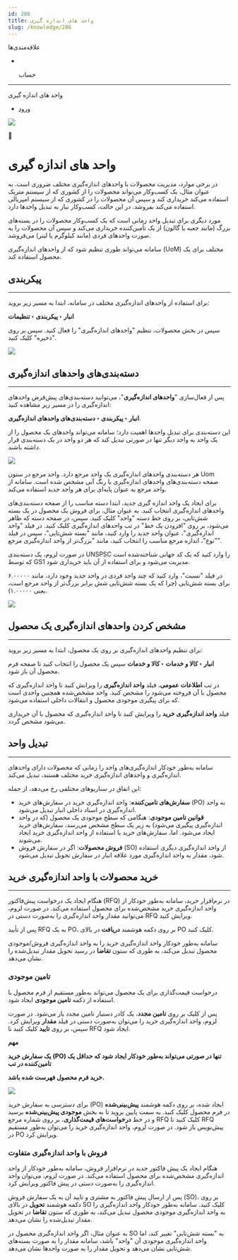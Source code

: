 ```yaml
---
id: 286
title: واحد های اندازه گیری
slug: /knowledge/286
---
```


 
  علاقه‌مندی‌ها
* [​](./286)

  حساب

---

 

واحد های اندازه گیری

- [ورود](/web/login?redirect=/knowledge/article/286)

![](https://odoofarsi.com/web/image/4273?access_token=758ed00a-51be-44b6-a98e-ee34230ae391)

📖

# واحد های اندازه گیری

در برخی موارد، مدیریت محصولات با واحدهای اندازه‌گیری مختلف ضروری است. به عنوان مثال، یک کسب‌وکار می‌تواند محصولات را از کشوری که از سیستم متریک استفاده می‌کند خریداری کند و سپس آن محصولات را در کشوری که از سیستم امپریالی استفاده می‌کند بفروشد. در این حالت، کسب‌وکار نیاز به تبدیل واحدها دارد.

مورد دیگری برای تبدیل واحد زمانی است که یک کسب‌وکار محصولات را در بسته‌های بزرگ (مانند جعبه یا گالون) از یک تأمین‌کننده خریداری می‌کند و سپس آن محصولات را به صورت واحدهای فردی (مانند کیلوگرم یا لیتر) می‌فروشد.

سامانه می‌تواند طوری تنظیم شود که از واحدهای اندازه‌گیری (UoM) مختلف برای یک محصول استفاده کند.

## **پیکربندی**

---

برای استفاده از واحدهای اندازه‌گیری مختلف در سامانه، ابتدا به مسیر زیر بروید:

**انبار ‣ پیکربندی ‣ تنظیمات**

سپس در بخش محصولات، تنظیم "واحدهای اندازه‌گیری" را فعال کنید. سپس بر روی "ذخیره" کلیک کنید.

![](https://odoofarsi.com/web/image/5671-e630a7fc/Screen%20Shot%202024-10-06%20at%203.53.19%20PM.png?access_token=aa77cc7e-3f67-4266-8def-19c3af607da8)

## **دسته‌بندی‌های واحدهای اندازه‌گیری**

---

پس از فعال‌سازی "**واحدهای اندازه‌گیری**"، می‌توانید دسته‌بندی‌های پیش‌فرض واحدهای اندازه‌گیری را در مسیر زیر مشاهده کنید:

**انبار ‣ پیکربندی ‣ دسته‌بندی‌های واحدهای اندازه‌گیری**.

این دسته‌بندی برای تبدیل واحدها اهمیت دارد؛ سامانه می‌تواند واحدهای یک محصول را از یک واحد به واحد دیگر تنها در صورتی تبدیل کند که هر دو واحد در یک دسته‌بندی قرار داشته باشند.

![](https://odoofarsi.com/web/image/5676-e4e668be/image.png?access_token=d89b8745-0bfb-4097-b7cd-0e3728111f04)

هر دسته‌بندی واحدهای اندازه‌گیری یک واحد مرجع دارد. واحد مرجع در ستون Uom صفحه دسته‌بندی‌های واحدهای اندازه‌گیری با رنگ آبی مشخص شده است. سامانه از واحد مرجع به عنوان پایه‌ای برای هر واحد جدید استفاده می‌کند.

برای ایجاد یک واحد اندازه گیری جدید، ابتدا دسته مناسب را از صفحه دسته‌بندی‌های واحدهای اندازه‌گیری انتخاب کنید. به عنوان مثال، برای فروش یک محصول در یک بسته شش‌تایی، بر روی خط دسته "واحد" کلیک کنید. سپس، در صفحه دسته که ظاهر می‌شود، بر روی "افزودن یک خط" در تب واحدهای اندازه‌گیری کلیک کنید. در فیلد "واحد اندازه‌گیری"، عنوان واحد جدید را وارد کنید، مانند "بسته شش‌تایی"، سپس در فیلد "نوع"، اندازه مرجع مناسب را انتخاب کنید، مانند "بزرگ‌تر از واحد اندازه‌گیری مرجع".

در صورت لزوم، یک دسته‌بندی UNSPSC را وارد کنید که یک کد جهانی شناخته‌شده است که توسط GS1 مدیریت می‌شود و برای استفاده از آن باید خریداری شود.

در فیلد "نسبت"، وارد کنید که چند واحد فردی در واحد جدید وجود دارد، مانند ۶.۰۰۰۰۰ برای بسته شش‌تایی (چرا که یک بسته شش‌تایی شش برابر بزرگ‌تر از واحد مرجع است، یعنی ۱.۰۰۰۰۰).

![](https://odoofarsi.com/web/image/5679-da6b6530/image.png?access_token=c03f478b-82c1-4c5f-8e54-ff45c0ab1af0)

## **مشخص کردن واحدهای اندازه‌گیری یک محصول**

---

برای تنظیم واحدهای اندازه‌گیری بر روی یک محصول، ابتدا به مسیر زیر بروید:

**انبار ‣ کالا و خدمات ‣ کالا و خدمات** سپس یک محصول را انتخاب کنید تا صفحه فرم محصول آن باز شود.

در تب **اطلاعات عمومی**، فیلد **واحد اندازه‌گیری** را ویرایش کنید تا واحد اندازه‌گیری که محصول با آن فروخته می‌شود را مشخص کنید. واحد مشخص‌شده همچنین واحدی است که برای پیگیری موجودی محصول و انتقالات داخلی استفاده می‌شود.

فیلد **واحد اندازه‌گیری خرید** را ویرایش کنید تا واحد اندازه‌گیری که محصول با آن خریداری می‌شود مشخص گردد.

## **تبدیل واحد**

---

سامانه به‌طور خودکار اندازه‌گیری‌های واحد را زمانی که محصولات دارای واحدهای اندازه‌گیری و واحدهای اندازه‌گیری خرید مختلف هستند، تبدیل می‌کند.

این اتفاق در سناریوهای مختلفی رخ می‌دهد، از جمله:

* **سفارش‌های تامین‌کننده**: واحد اندازه‌گیری خرید در سفارش‌های خرید (PO) به واحد اندازه‌گیری در اسناد داخلی انبار تبدیل می‌شود.
* **قوانین تامین موجودی**: هنگامی که سطح موجودی یک محصول (که در واحد اندازه‌گیری پیگیری می‌شود) به زیر یک سطح مشخص می‌رسد، سفارش‌های خرید ایجاد می‌شود. اما، سفارش‌های خرید با استفاده از واحد اندازه‌گیری خرید ایجاد می‌شوند.
* **فروش محصولات**: اگر در سفارش فروش (SO) از واحد اندازه‌گیری دیگری استفاده شود، مقدار به واحد اندازه‌گیری مورد علاقه انبار در سفارش تحویل تبدیل می‌شود.

## **خرید محصولات با واحد اندازه‌گیری خرید**

---

هنگام ایجاد یک درخواست‌ پیش‌فاکتور (RFQ) در نرم‌افزار خرید، سامانه به‌طور خودکار از واحد اندازه‌گیری خرید مشخص‌شده برای محصول استفاده می‌کند. در صورت لزوم، می‌توانید مقدار واحد اندازه‌گیری را به‌صورت دستی در RFQ ویرایش کنید.

پس از تأیید RFQ به یک PO، بر روی دکمه هوشمند **دریافت** در بالای PO کلیک کنید.

سامانه به‌طور خودکار واحد اندازه‌گیری خرید را به واحد اندازه‌گیری فروش/موجودی محصول تبدیل می‌کند، به طوری که ستون **تقاضا** در رسید تحویل مقدار تبدیل‌شده را نشان می‌دهد.

### **تامین موجودی**

درخواست قیمت‌گذاری برای یک محصول می‌تواند به‌طور مستقیم از فرم محصول با استفاده از دکمه **تامین موجودی** ایجاد شود.

پس از کلیک بر روی **تامین مجدد**، یک کادر دستیار تامین مجدد باز می‌شود. در صورت لزوم، واحد اندازه‌گیری خرید را می‌توان به‌صورت دستی در فیلد **مقدار** ویرایش کرد. سپس، بر روی **تایید** کلیک کنید تا RFQ ایجاد شود.

**مهم**

**یک سفارش خرید (PO) تنها در صورتی می‌تواند به‌طور خودکار ایجاد شود که حداقل یک تامین‌کننده در تب**

**خرید فرم محصول فهرست شده باشد.**

![](https://odoofarsi.com/web/image/5680-97a57871/image.png?access_token=60cf22ff-4925-4034-bcc1-72c23b39abaa)

برای دسترسی به سفارش خرید (PO) ایجاد شده، بر روی دکمه هوشمند **پیش‌بینی‌شده** در فرم محصول کلیک کنید. به سمت پایین بروید تا به بخش **موجودی پیش‌بینی‌شده** برسید و در خط **درخواست‌های قیمت‌گذاری**، بر روی شماره مرجع RFQ کلیک کنید تا RFQ پیش‌نویس باز شود. در صورت لزوم، واحد اندازه‌گیری خرید را می‌توان به‌طور مستقیم در PO ویرایش کرد.

### **فروش با واحد اندازه‌گیری متفاوت**

هنگام ایجاد یک پیش فاکتور جدید در نرم‌افزار فروش، سامانه به‌طور خودکار از واحد اندازه‌گیری مشخص‌شده برای محصول استفاده می‌کند. در صورت لزوم، می‌توان واحد اندازه‌گیری را به‌صورت دستی در پیش فاکتور ویرایش کرد.

پس از ارسال پیش فاکتور به مشتری و تایید آن به یک سفارش فروش (SO)، بر روی دکمه هوشمند **تحویل** در بالای SO کلیک کنید. سامانه به‌طور خودکار واحد اندازه‌گیری را به واحد اندازه‌گیری موجودی محصول تبدیل می‌کند، به طوری که ستون **تقاضا** در تحویل مقدار تبدیل‌شده را نشان می‌دهد.

به عنوان مثال، اگر واحد اندازه‌گیری محصول در SO به "بسته شش‌تایی" تغییر کند، اما واحد اندازه‌گیری موجودی آن "واحد" باشد، سامانه مقدار را به صورت بسته‌های شش‌تایی نشان می‌دهد و تحویل مقدار را به صورت واحدها نشان می‌دهد.